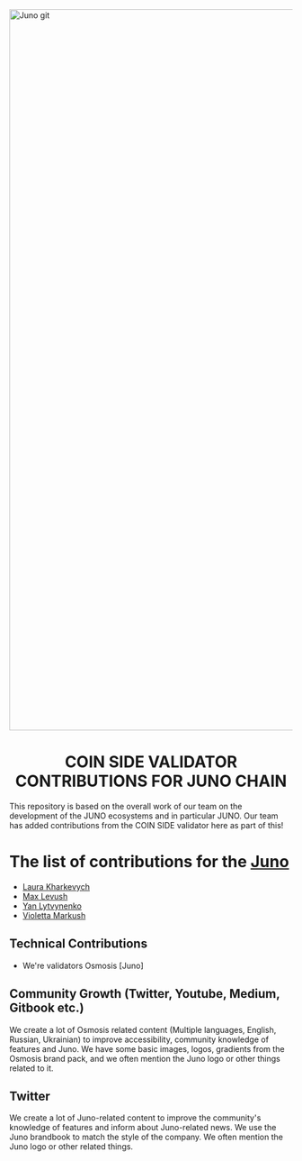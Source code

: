 <img width="1280" alt="Juno git" src="https://user-images.githubusercontent.com/86729290/191205691-1c4ed765-2a5e-421d-8ca7-ecbae9ea6533.png">

# <h1 align="center"> COIN SIDE VALIDATOR CONTRIBUTIONS FOR JUNO CHAIN </a> 
This repository is based on the overall work of our team on the development of the JUNO ecosystems and in particular JUNO. Our team has added contributions from the COIN SIDE validator here as part of this!
# The list of contributions for the [Juno](https://www.junonetwork.io/)

- [Laura Kharkevych](https://github.com/laura2727)
- [Max Levush](https://github.com/maxlevush-COINSIDE)
- [Yan Lytvynenko](https://github.com/ZAZIK3)
- [Violetta Markush](https://github.com/vilolaa)

## Technical Contributions
- We're validators Osmosis [Juno]

## Community Growth (Twitter, Youtube, Medium, Gitbook etc.) 
We create a lot of Osmosis related content (Multiple languages, English, Russian, Ukrainian) to improve accessibility, community knowledge of features and Juno. We have some basic images, logos, gradients from the Osmosis brand pack, and we often mention the Juno logo or other things related to it.

## Twitter
We create a lot of Juno-related content to improve the community's knowledge of features and inform about Juno-related news.
We use the Juno brandbook to match the style of the company. We often mention the Juno logo or other related things.
